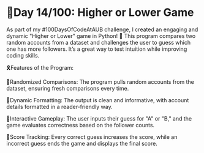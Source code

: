 # 🚀Day 14/100: Higher or Lower Game

As part of my #100DaysOfCodeAtAUB challenge, 
I created an engaging and dynamic "Higher or Lower" game in Python! 🎉 
This program compares two random accounts from a dataset and challenges the user to guess which one has more followers. 
It’s a great way to test intuition while improving coding skills.

🎗️Features of the Program:

🔴Randomized Comparisons: The program pulls random accounts from the dataset, ensuring fresh comparisons every time.

🔴Dynamic Formatting: The output is clean and informative, with account details formatted in a reader-friendly way.

🔴Interactive Gameplay: The user inputs their guess for "A" or "B," and the game evaluates correctness based on the follower counts.

🔴Score Tracking: Every correct guess increases the score, while an incorrect guess ends the game and displays the final score.
